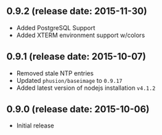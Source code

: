 ## 0.9.2 (release date: 2015-11-30)

 * Added PostgreSQL Support
 * Added XTERM environment support w/colors

## 0.9.1 (release date: 2015-10-07)

 * Removed stale NTP entries
 * Updated `phusion/baseimage` to `0.9.17`
 * Added latest version of nodejs installation `v4.1.2`

## 0.9.0 (release date: 2015-10-06)

 * Initial release
